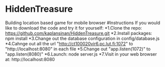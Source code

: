 # HiddenTreasure
Building location based game for mobile browser
#Instructions
If you would like to download the code and try it for yourself:
  *1.Clone the repo: https://github.com/kaplansinan/HiddenTreasure.git
  *2.Install packages: npm install
  *3.Change out the database configuration in config/database.js
  *4.Cahnge out all the url "http://ct100020vir6.pc.lut.fi:1072" to "http://localhost:8080" in each file
  *5.Change out "app.listen(1072)" to "app.listen(8080)"
  *6.Launch: node server.js
  *7.Visit in your web browser at: http://localhost:8080
